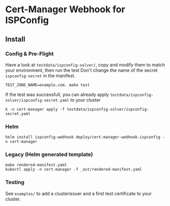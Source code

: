 # Cert-Manager Webhook for ISPConfig

## Install

### Config & Pre-Flight
Have a look at `testdata/ispconfig-solver/`, copy and modify them to match your environment, then run the test
Don't change the name of the secret `ispconfig-secret` in the manifest.
```
TEST_ZONE_NAME=example.com. make test
```

If the test was successfull, you can already apply `testdata/ispconfig-solver/ispconfig-secret.yaml` to your cluster
```
k -n cert-manager apply -f testdata/ispconfig-solver/ispconfig-secret.yaml
```

### Helm
```
helm install ispconfig-webhook deploy/cert-manager-webhook-ispconfig -n cert-manager
```

### Legacy (Helm generated template)
```
make rendered-manifest.yaml
kubectl apply -n cert-manager -f _out/rendered-manifest.yaml
```

### Testing
See `examples/` to add a clusterissuer and a first test certificate to your cluster.

